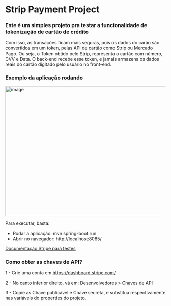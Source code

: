 # Strip Payment Project

### Este é um simples projeto pra testar a funcionalidade de tokenização de cartão de crédito
Com isso, as transações ficam mais seguras, pois os dados do carão são convertidos em um token, pelas API de cartão como Strip ou Mercado Pago.
Ou seja, o Token obtido pelo Strip, representa o cartão com número, CVV e Data. O back-end recebe esse token, e jamais armazena os dados reais do cartão digitado pelo usuário no front-end.

### Exemplo da aplicação rodando
<img width="927" height="408" alt="image" src="https://github.com/user-attachments/assets/971a061e-69de-4491-ac59-fd2a09c14c53" />

Para executar, basta: 
 - Rodar a aplicação: mvn spring-boot:run
 - Abrir no navegador: http://localhost:8085/

[Documentação Stripe para testes](https://docs.stripe.com/testing?testing-method=card-numbers#visa)

### Como obter as chaves de API?

1 -  Crie uma conta em https://dashboard.stripe.com/

2 - No canto inferior direito, vá em: Desenvolvedores > Chaves de API

3 - Copie as  Chave publicável e Chave secreta, e substitua respectivamente nas variáveis do properties do projeto.


